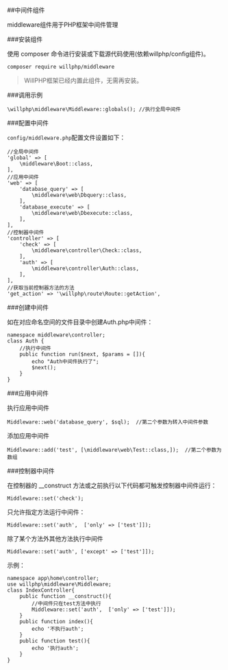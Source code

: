 ##中间件组件

middleware组件用于PHP框架中间件管理

###安装组件

使用 composer 命令进行安装或下载源代码使用(依赖willphp/config组件)。

    composer require willphp/middleware

>WillPHP框架已经内置此组件，无需再安装。

###调用示例

    \willphp\middleware\Middleware::globals(); //执行全局中间件

###配置中间件

`config/middleware.php`配置文件设置如下：
	
	//全局中间件	
	'global' => [			
		\middleware\Boot::class,
	],
	//应用中间件	
	'web' => [
		'database_query' => [
			\middleware\web\Dbquery::class,
		],
		'database_execute' => [
			\middleware\web\Dbexecute::class,
		],		
	],
	//控制器中间件	
	'controller' => [
		'check' => [
			\middleware\controller\Check::class,					
		],
		'auth' => [
			\middleware\controller\Auth::class,
		],	
	],
	//获取当前控制器方法的方法
	'get_action' => '\willphp\route\Route::getAction', 
	

###创建中间件

如在对应命名空间的文件目录中创建Auth.php中间件：

	namespace middleware\controller;
	class Auth {
		//执行中间件
		public function run($next, $params = []){
			echo "Auth中间件执行了";
	        $next();
		}
	}

###应用中间件

执行应用中间件

    Middleware::web('database_query', $sql);  //第二个参数为转入中间件参数

添加应用中间件

    Middleware::add('test', [\middleware\web\Test::class,]);  //第二个参数为数组

###控制器中间件

在控制器的 __construct 方法或之前执行以下代码都可触发控制器中间件运行：

    Middleware::set('check');  

只允许指定方法运行中间件：

    Middleware::set('auth',  ['only' => ['test']]);

除了某个方法外其他方法执行中间件

    Middleware::set('auth', ['except' => ['test']]);

示例：

	namespace app\home\controller;
	use willphp\middleware\Middleware;	
	class IndexController{
	    public function __construct(){
	        //中间件只在test方法中执行
	        Middleware::set('auth',  ['only' => ['test']]);
	    }
	    public function index(){
	        echo '不执行auth';
	    }
	    public function test(){
	        echo '执行auth';
	    }
	}
